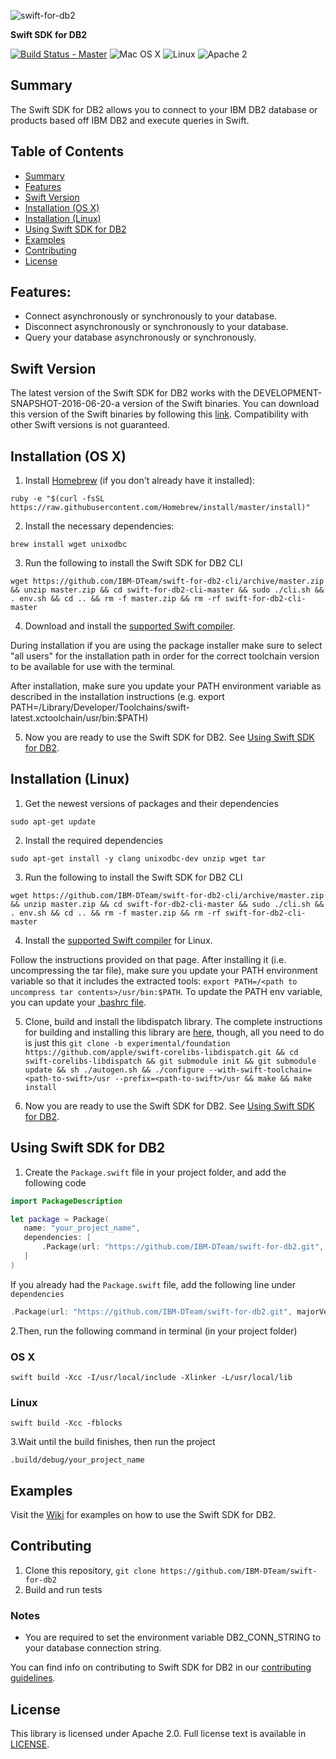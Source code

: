 ![swift-for-db2](https://ibm.app.box.com/representation/file_version_73046098109/image_2048/1.png?shared_name=8caxu7n4o0sacctzjz9j86fn8zst3l65)

**Swift SDK for DB2**

[![Build Status - Master](https://travis-ci.org/IBM-DTeam/swift-for-db2.svg?branch=master)](https://travis-ci.org/IBM-DTeam/swift-for-db2)
![Mac OS X](https://img.shields.io/badge/os-Mac%20OS%20X-green.svg?style=flat)
![Linux](https://img.shields.io/badge/os-linux-green.svg?style=flat)
![Apache 2](https://img.shields.io/badge/license-Apache2-blue.svg?style=flat)

## Summary

The Swift SDK for DB2 allows you to connect to your IBM DB2 database or products based off IBM DB2 and execute queries in Swift.

## Table of Contents
* [Summary](#summary)
* [Features](#features)
* [Swift Version](#swift-version)
* [Installation (OS X)](#installation-os-x)
* [Installation (Linux)](#installation-linux)
* [Using Swift SDK for DB2](#using-swift-sdk-for-db2)
* [Examples](#examples)
* [Contributing](#contributing)
* [License](#license)

## Features:

- Connect asynchronously or synchronously to your database.
- Disconnect asynchronously or synchronously to your database.
- Query your database asynchronously or synchronously.

## Swift Version
The latest version of the Swift SDK for DB2 works with the DEVELOPMENT-SNAPSHOT-2016-06-20-a version of the Swift binaries. You can download this version of the Swift binaries by following this [link](https://swift.org/download/). Compatibility with other Swift versions is not guaranteed.

## Installation (OS X)

1. Install [Homebrew](http://brew.sh/) (if you don't already have it installed):

 `ruby -e "$(curl -fsSL https://raw.githubusercontent.com/Homebrew/install/master/install)"`

2. Install the necessary dependencies:

  `brew install wget unixodbc`

3. Run the following to install the Swift SDK for DB2 CLI

  `wget https://github.com/IBM-DTeam/swift-for-db2-cli/archive/master.zip && unzip master.zip && cd swift-for-db2-cli-master && sudo ./cli.sh && . env.sh && cd .. && rm -f master.zip && rm -rf swift-for-db2-cli-master`

4. Download and install the [supported Swift compiler](#swift-version).

 During installation if you are using the package installer make sure to select "all users" for the installation path in order for the correct toolchain version to be available for use with the terminal.

 After installation, make sure you update your PATH environment variable as described in the installation instructions (e.g. export PATH=/Library/Developer/Toolchains/swift-latest.xctoolchain/usr/bin:$PATH)

5. Now you are ready to use the Swift SDK for DB2. See [Using Swift SDK for DB2](#using-swift-sdk-for-db2).


## Installation (Linux)

1. Get the newest versions of packages and their dependencies

  `sudo apt-get update`

2. Install the required dependencies

  `sudo apt-get install -y clang unixodbc-dev unzip wget tar`

3. Run the following to install the Swift SDK for DB2 CLI

  `wget https://github.com/IBM-DTeam/swift-for-db2-cli/archive/master.zip && unzip master.zip && cd swift-for-db2-cli-master && sudo ./cli.sh && . env.sh && cd .. && rm -f master.zip && rm -rf swift-for-db2-cli-master`

4. Install the [supported Swift compiler](#swift-version) for Linux.

 Follow the instructions provided on that page. After installing it (i.e. uncompressing the tar file), make sure you update your PATH environment variable so that it includes the extracted tools: `export PATH=/<path to uncompress tar contents>/usr/bin:$PATH`. To update the PATH env variable, you can update your [.bashrc file](http://www.joshstaiger.org/archives/2005/07/bash_profile_vs.html).

5. Clone, build and install the libdispatch library.
The complete instructions for building and installing this library are  [here](https://github.com/apple/swift-corelibs-libdispatch/blob/experimental/foundation/INSTALL), though, all you need to do is just this
 `git clone -b experimental/foundation https://github.com/apple/swift-corelibs-libdispatch.git && cd swift-corelibs-libdispatch && git submodule init && git submodule update && sh ./autogen.sh && ./configure --with-swift-toolchain=<path-to-swift>/usr --prefix=<path-to-swift>/usr && make && make install`

6. Now you are ready to use the Swift SDK for DB2. See [Using Swift SDK for DB2](#using-swift-sdk-for-db2).


## Using Swift SDK for DB2
1. Create the ``` Package.swift ``` file in your project folder, and add the following code

 ```swift
import PackageDescription

let package = Package(
    name: "your_project_name",
    dependencies: [
        .Package(url: "https://github.com/IBM-DTeam/swift-for-db2.git", majorVersion: 1)
    ]
)
 ```
 If you already had the ```Package.swift``` file, add the following line under ```dependencies```

 ```swift
 .Package(url: "https://github.com/IBM-DTeam/swift-for-db2.git", majorVersion: 1)
 ```

 2.Then, run the following command in terminal (in your project folder)

 ### OS X
 ```
 swift build -Xcc -I/usr/local/include -Xlinker -L/usr/local/lib
 ```

 ### Linux
 ```
 swift build -Xcc -fblocks
 ```

 3.Wait until the build finishes, then run the project
 ```
 .build/debug/your_project_name
 ```

## Examples
Visit the [Wiki](https://github.com/IBM-DTeam/swift-for-db2/wiki) for examples on how to use the Swift SDK for DB2.

## Contributing
1. Clone this repository, `git clone https://github.com/IBM-DTeam/swift-for-db2`
2. Build and run tests

  ### Notes
  * You are required to set the environment variable DB2_CONN_STRING to your database connection string.

You can find info on contributing to Swift SDK for DB2 in our [contributing guidelines](CONTRIBUTING.md).

## License
This library is licensed under Apache 2.0. Full license text is available in [LICENSE](LICENSE.txt).
